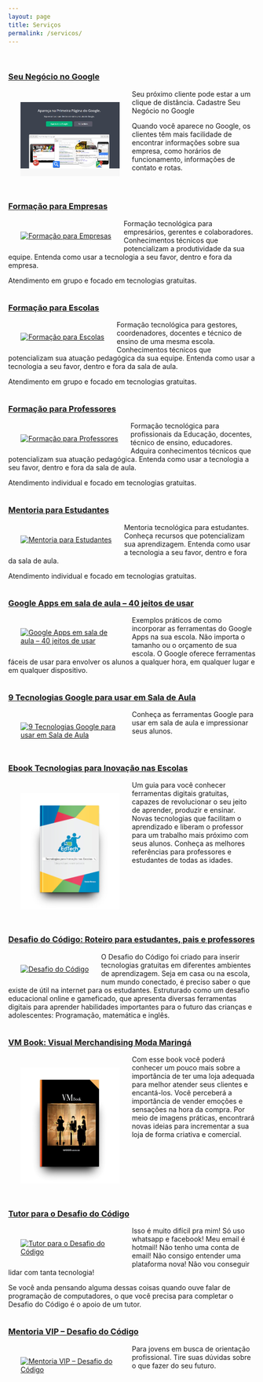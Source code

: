 ```yaml
---
layout: page
title: Serviços
permalink: /servicos/
---
```


<div style="width: 100%">
<br/>
<h3><a href="http://soraianovaes.com/vcnagoogle/" target="_blank">Seu Negócio no Google</a></h3>

<div style="max-width: 40% !important; float: left;padding: 5%;">
<a href="http://soraianovaes.com/vcnagoogle/" target="_blank">
<img src="/images/soraiavcnagoogle.jpg" alt="Seu Negócio no Google"></a>
</div>

Seu próximo cliente pode estar a um clique de distância. Cadastre Seu Negócio no Google

Quando você aparece no Google, os clientes têm mais facilidade de encontrar informações sobre sua empresa, como horários de funcionamento, informações de contato e rotas.

</div>
<div style="clear: both;"></div>
<div style="width: 100%">
<h3><a href="http://professoragoogle.com.br/produtos/shop/formacao-para-empresas/" target="_blank">Formação para Empresas</a></h3>

<div style="max-width: 40% !important; float: left;padding: 5%;">
<a href="http://professoragoogle.com.br/produtos/shop/formacao-para-empresas/" target="_blank">
<img src="http://professoragoogle.com.br/produtos/wp-content/uploads/2016/04/empresas-plano-568x725.jpg" alt="Formação para Empresas"></a>
</div>

Formação tecnológica para empresários, gerentes e colaboradores. Conhecimentos técnicos que potencializam a produtividade da sua equipe. Entenda como usar a tecnologia a seu favor, dentro e fora da empresa.

Atendimento em grupo e focado em tecnologias gratuitas.
</div>

<div style="clear: both;"></div>
<div style="width: 100%">
<h3><a href="http://professoragoogle.com.br/produtos/shop/formacao-para-escolas/" target="_blank">Formação para Escolas</a></h3>

<div style="max-width: 40% !important; float: left;padding: 5%;">
<a href="http://professoragoogle.com.br/produtos/shop/formacao-para-escolas/" target="_blank">
<img src="http://professoragoogle.com.br/produtos/wp-content/uploads/2016/04/escolas-plano-568x725.jpg" alt="Formação para Escolas"></a>
</div>

Formação tecnológica para gestores, coordenadores, docentes e técnico de ensino de uma mesma escola. Conhecimentos técnicos que potencializam sua atuação pedagógica da sua equipe. Entenda como usar a tecnologia a seu favor, dentro e fora da sala de aula.

Atendimento em grupo e focado em tecnologias gratuitas.

</div>

<div style="clear: both;"></div>
<div style="width: 100%">
<h3><a href="http://professoragoogle.com.br/produtos/shop/formacao-para-professores/" target="_blank">Formação para Professores</a></h3>

<div style="max-width: 40% !important; float: left;padding: 5%;">
<a href="http://professoragoogle.com.br/produtos/shop/formacao-para-professores/" target="_blank">
<img src="http://professoragoogle.com.br/produtos/wp-content/uploads/2016/04/professores-plano-568x725.jpg" alt="Formação para Professores"></a>
</div>

Formação tecnológica para profissionais da Educação, docentes, técnico de ensino, educadores. Adquira conhecimentos técnicos que potencializam sua atuação pedagógica. Entenda como usar a tecnologia a seu favor, dentro e fora da sala de aula.

Atendimento individual e focado em tecnologias gratuitas.
</div>

<div style="clear: both;"></div>
<div style="width: 100%">
<h3><a href="http://professoragoogle.com.br/produtos/shop/mentoria-para-estudantes/" target="_blank">Mentoria para Estudantes</a></h3>

<div style="max-width: 40% !important; float: left;padding: 5%;">
<a href="http://professoragoogle.com.br/produtos/shop/mentoria-para-estudantes/" target="_blank">
<img src="http://professoragoogle.com.br/produtos/wp-content/uploads/2016/11/estudantes-plano-568x725.jpg" alt="Mentoria para Estudantes"></a>
</div>

Mentoria tecnológica para estudantes. Conheça recursos que potencializam sua aprendizagem. Entenda como usar a tecnologia a seu favor, dentro e fora da sala de aula.

Atendimento individual e focado em tecnologias gratuitas.

</div>

<div style="clear: both;"></div>
<div style="width: 100%">
<h3><a href="http://professoragoogle.com.br/produtos/shop/40-jeitos-de-usar-google-apps-em-sala-de-aula/" target="_blank">Google Apps em sala de aula – 40 jeitos de usar</a></h3>


<div style="max-width: 40% !important; float: left;padding: 5%;">
<a href="http://professoragoogle.com.br/produtos/shop/40-jeitos-de-usar-google-apps-em-sala-de-aula/" target="_blank">
<img src="http://professoragoogle.com.br/produtos/wp-content/uploads/2015/12/40jeitos-1-568x725.jpg" alt="Google Apps em sala de aula – 40 jeitos de usar"></a>
</div>

Exemplos práticos de como incorporar as ferramentas do Google Apps na sua escola. Não importa o tamanho ou o orçamento de sua escola. O Google oferece ferramentas fáceis de usar para envolver os alunos a qualquer hora, em qualquer lugar e em qualquer dispositivo.

</div>

<div style="clear: both;"></div>
<div style="width: 100%">
<h3><a href="http://professoragoogle.com.br/produtos/shop/9-tecnologias-google-para-usar-em-sala-de-aula/" target="_blank">9 Tecnologias Google para usar em Sala de Aula</a></h3>


<div style="max-width: 40% !important; float: left;padding: 5%;">
<a href="http://professoragoogle.com.br/produtos/shop/9-tecnologias-google-para-usar-em-sala-de-aula/" target="_blank">
<img src="http://professoragoogle.com.br/produtos/wp-content/uploads/2015/12/9tecnologias-1-568x725.jpg" alt="9 Tecnologias Google para usar em Sala de Aula"></a>
</div>

Conheça as ferramentas Google para usar em sala de aula e impressionar seus alunos.

</div>

<div style="clear: both;"></div>
<div style="width: 100%">
<h3><a href="http://professoragoogle.com.br/produtos/shop/ebook-tecnologias-para-inovacao-nas-escolas/" target="_blank">Ebook Tecnologias para Inovação nas Escolas</a></h3>

<div style="max-width: 40% !important; float: left;padding: 5%;">
<a href="http://professoragoogle.com.br/produtos/shop/ebook-tecnologias-para-inovacao-nas-escolas/" target="_blank">
<img src="/images/book-mockup.jpg" alt="Ebook Tecnologias para Inovação nas Escolas"></a>
</div>

Um guia para você conhecer ferramentas digitais gratuitas, capazes de revolucionar o seu jeito de aprender, produzir e ensinar. Novas tecnologias que facilitam o aprendizado e liberam o professor para um trabalho mais próximo com seus alunos. Conheça as melhores referências para professores e estudantes de todas as idades.

</div>

<div style="clear: both;"></div>
<div style="width: 100%">
<h3><a href="https://www.amazon.com.br/Desafio-C%C3%B3digo-Roteiro-estudantes-professores-ebook/dp/B01DSWXK7Q" target="_blank">Desafio do Código: Roteiro para estudantes, pais e professores</a></h3>

<div style="max-width: 40% !important; float: left;padding: 5%;">
<a href="https://www.amazon.com.br/Desafio-C%C3%B3digo-Roteiro-estudantes-professores-ebook/dp/B01DSWXK7Q" target="_blank">
<img src="http://soraianovaes.com/images/desafio-capa.png" alt="Desafio do Código"></a>
</div>

O Desafio do Código foi criado para inserir tecnologias gratuitas em diferentes ambientes de aprendizagem. Seja em casa ou na escola, num mundo conectado, é preciso saber o que existe de útil na internet para os estudantes. Estruturado como um desafio educacional online e gameficado, que apresenta diversas ferramentas digitais para aprender habilidades importantes para o futuro das crianças e adolescentes: Programação, matemática e inglês.

</div>

<div style="clear: both;"></div>
<div style="width: 100%">
<h3><a href="https://www.amazon.com.br/VM-Book-Visual-Merchandising-Maringá-ebook/dp/B01DR2QF8I" target="_blank">VM Book: Visual Merchandising Moda Maringá</a></h3>

<div style="max-width: 40% !important; float: left;padding: 5%;">
<a href="https://www.amazon.com.br/VM-Book-Visual-Merchandising-Maring%C3%A1-ebook/dp/B01DR2QF8I/" target="_blank">
<img src="/images/book-mockup-vm.jpg" alt="VM Book"></a>
</div>

Com esse book você poderá conhecer um pouco mais sobre a importância de ter uma loja adequada para melhor atender seus clientes e encantá-los.
Você perceberá a importância de vender emoções e sensações na hora da compra. Por meio de imagens práticas, encontrará novas ideias para incrementar a sua loja de forma criativa e comercial.

</div>

<div style="clear: both;"></div>
<div style="width: 100%">
<h3><a href="http://professoragoogle.com.br/produtos/shop/tutor-para-o-desafio-do-codigo/" target="_blank">Tutor para o Desafio do Código</a></h3>


<div style="max-width: 40% !important; float: left;padding: 5%;">
<a href="http://professoragoogle.com.br/produtos/shop/tutor-para-o-desafio-do-codigo/" target="_blank">
<img src="http://professoragoogle.com.br/produtos/wp-content/uploads/2016/01/tutor-pessoal-568x725.jpg" alt="Tutor para o Desafio do Código"></a>
</div>

Isso é muito difícil pra mim!
Só uso whatsapp e facebook!
Meu email é hotmail!
Não tenho uma conta de email!
Não consigo entender uma plataforma nova!
Não vou conseguir lidar com tanta tecnologia!

Se você anda pensando alguma dessas coisas quando ouve falar de programação de computadores, o que você precisa para completar o Desafio do Código é o apoio de um tutor. 

</div>

<div style="clear: both;"></div>
<div style="width: 100%">
<h3><a href="http://professoragoogle.com.br/produtos/shop/mentoria-vip-desafio-do-codigo/" target="_blank">Mentoria VIP – Desafio do Código</a></h3>

<div style="max-width: 40% !important; float: left;padding: 5%;">
<a href="http://professoragoogle.com.br/produtos/shop/mentoria-vip-desafio-do-codigo/" target="_blank">
<img src="http://professoragoogle.com.br/produtos/wp-content/uploads/2016/07/mentoria-vip-568x725.jpg" alt="Mentoria VIP – Desafio do Código"></a>
</div>

Para jovens em busca de orientação profissional. Tire suas dúvidas sobre o que fazer do seu futuro.


</div>